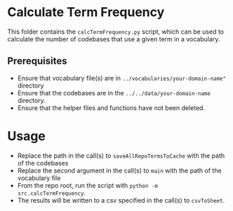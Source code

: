 # Calculate Term Frequency

This folder contains the `calcTermFrequency.py` script, which can be used to calculate the number of codebases that use a given term in a vocabulary.

## Prerequisites

- Ensure that vocabulary file(s) are in `../vocabularies/your-domain-name"` directory
- Ensure that the codebases are in the `../../data/your-domain-name` directory.
- Ensure that the helper files and functions have not been deleted.

# Usage

- Replace the path in the call(s) to `saveAllRepoTermsToCache` with the path of the codebases
- Replace the second argument in the call(s) to `main` with the path of the vocabulary file
- From the repo root, run the script with `python -m src.calcTermFrequency`.
- The results will be written to a csv specified in the call(s) to `csvToSheet`.
